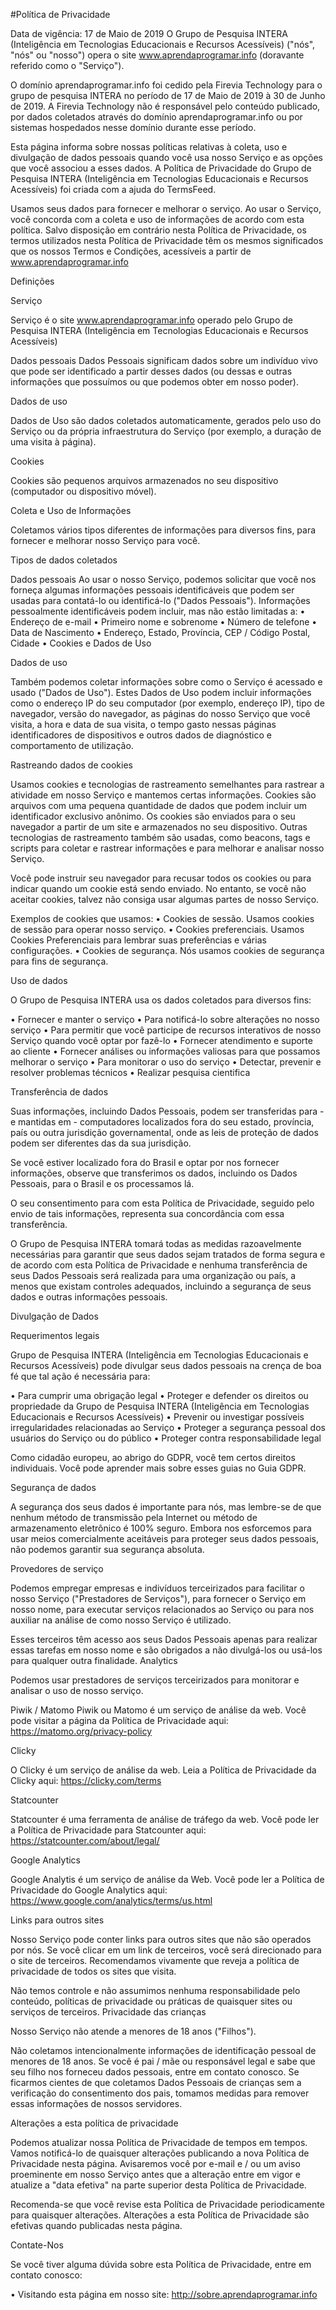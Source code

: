 #Política de Privacidade

Data de vigência: 17 de Maio de 2019
O Grupo de Pesquisa INTERA (Inteligência em Tecnologias Educacionais e Recursos Acessíveis) ("nós", "nós" ou "nosso") opera o site www.aprendaprogramar.info (doravante referido como o "Serviço").

O domínio aprendaprogramar.info foi cedido pela Firevia Technology para o grupo de pesquisa INTERA no período de 17 de Maio de 2019 à 30 de Junho de 2019. A Firevia Technology não é responsável pelo conteúdo publicado, por dados coletados através do domínio aprendaprogramar.info ou por sistemas hospedados nesse domínio durante esse período.

Esta página informa sobre nossas políticas relativas à coleta, uso e divulgação de dados pessoais quando você usa nosso Serviço e as opções que você associou a esses dados. A Política de Privacidade do Grupo de Pesquisa INTERA (Inteligência em Tecnologias Educacionais e Recursos Acessíveis) foi criada com a ajuda do TermsFeed.

Usamos seus dados para fornecer e melhorar o serviço. Ao usar o Serviço, você concorda com a coleta e uso de informações de acordo com esta política. Salvo disposição em contrário nesta Política de Privacidade, os termos utilizados nesta Política de Privacidade têm os mesmos significados que os nossos Termos e Condições, acessíveis a partir de www.aprendaprogramar.info

Definições

Serviço

Serviço é o site www.aprendaprogramar.info operado pelo Grupo de Pesquisa INTERA (Inteligência em Tecnologias Educacionais e Recursos Acessíveis)

Dados pessoais
Dados Pessoais significam dados sobre um indivíduo vivo que pode ser identificado a partir desses dados (ou dessas e outras informações que possuímos ou que podemos obter em nosso poder).

Dados de uso

Dados de Uso são dados coletados automaticamente, gerados pelo uso do Serviço ou da 
própria infraestrutura do Serviço (por exemplo, a duração de uma visita à página).

Cookies

Cookies são pequenos arquivos armazenados no seu dispositivo (computador ou dispositivo móvel).

Coleta e Uso de Informações

Coletamos vários tipos diferentes de informações para diversos fins, para fornecer e melhorar nosso Serviço para você.

Tipos de dados coletados

Dados pessoais
Ao usar o nosso Serviço, podemos solicitar que você nos forneça algumas informações pessoais identificáveis ​​que podem ser usadas para contatá-lo ou identificá-lo ("Dados Pessoais"). Informações pessoalmente identificáveis ​​podem incluir, mas não estão limitadas a:
•                    Endereço de e-mail
•                    Primeiro nome e sobrenome
•                    Número de telefone
•                    Data de Nascimento
•                    Endereço, Estado, Província, CEP / Código Postal, Cidade
•                    Cookies e Dados de Uso

Dados de uso

Também podemos coletar informações sobre como o Serviço é acessado e usado ("Dados de Uso"). Estes Dados de Uso podem incluir informações como o endereço IP do seu computador (por exemplo, endereço IP), tipo de navegador, versão do navegador, as páginas do nosso Serviço que você visita, a hora e data de sua visita, o tempo gasto nessas páginas identificadores de dispositivos e outros dados de diagnóstico e comportamento de utilização.

Rastreando dados de cookies

Usamos cookies e tecnologias de rastreamento semelhantes para rastrear a atividade em nosso Serviço e mantemos certas informações.
Cookies são arquivos com uma pequena quantidade de dados que podem incluir um identificador exclusivo anônimo. Os cookies são enviados para o seu navegador a partir de um site e armazenados no seu dispositivo. Outras tecnologias de rastreamento também são usadas, como beacons, tags e scripts para coletar e rastrear informações e para melhorar e analisar nosso Serviço.

Você pode instruir seu navegador para recusar todos os cookies ou para indicar quando um cookie está sendo enviado. No entanto, se você não aceitar cookies, talvez não consiga usar algumas partes de nosso Serviço.

Exemplos de cookies que usamos:
• Cookies de sessão. Usamos cookies de sessão para operar nosso serviço.
• Cookies preferenciais. Usamos Cookies Preferenciais para lembrar suas preferências e várias configurações.
• Cookies de segurança. Nós usamos cookies de segurança para fins de segurança.
 
 
Uso de dados

O Grupo de Pesquisa INTERA usa os dados coletados para diversos fins:

•                    Fornecer e manter o serviço
•                    Para notificá-lo sobre alterações no nosso serviço
•                    Para permitir que você participe de recursos interativos de nosso Serviço quando você optar por fazê-lo
•                    Fornecer atendimento e suporte ao cliente
•                    Fornecer análises ou informações valiosas para que possamos melhorar o serviço
•                    Para monitorar o uso do serviço
•                    Detectar, prevenir e resolver problemas técnicos
•                    Realizar pesquisa cientifica

Transferência de dados

Suas informações, incluindo Dados Pessoais, podem ser transferidas para - e mantidas em - computadores localizados fora do seu estado, província, país ou outra jurisdição governamental, onde as leis de proteção de dados podem ser diferentes das da sua jurisdição.

Se você estiver localizado fora do Brasil e optar por nos fornecer informações, observe que transferimos os dados, incluindo os Dados Pessoais, para o Brasil e os processamos lá.

O seu consentimento para com esta Política de Privacidade, seguido pelo envio de tais informações, representa sua concordância com essa transferência.

O Grupo de Pesquisa INTERA tomará todas as medidas razoavelmente necessárias para garantir que seus dados sejam tratados de forma segura e de acordo com esta Política de 
Privacidade e nenhuma transferência de seus Dados Pessoais será realizada para uma organização ou país, a menos que existam controles adequados, incluindo a segurança de seus dados e outras informações pessoais.

Divulgação de Dados

Requerimentos legais

Grupo de Pesquisa INTERA (Inteligência em Tecnologias Educacionais e Recursos Acessíveis) pode divulgar seus dados pessoais na crença de boa fé que tal ação é necessária para:

• Para cumprir uma obrigação legal
• Proteger e defender os direitos ou propriedade da Grupo de Pesquisa INTERA (Inteligência em Tecnologias Educacionais e Recursos Acessíveis)
• Prevenir ou investigar possíveis irregularidades relacionadas ao Serviço
• Proteger a segurança pessoal dos usuários do Serviço ou do público
• Proteger contra responsabilidade legal

Como cidadão europeu, ao abrigo do GDPR, você tem certos direitos individuais. Você pode aprender mais sobre esses guias no Guia GDPR.

Segurança de dados

A segurança dos seus dados é importante para nós, mas lembre-se de que nenhum método de transmissão pela Internet ou método de armazenamento eletrônico é 100% seguro. Embora nos esforcemos para usar meios comercialmente aceitáveis ​​para proteger seus dados pessoais, não podemos garantir sua segurança absoluta.

Provedores de serviço

Podemos empregar empresas e indivíduos terceirizados para facilitar o nosso Serviço ("Prestadores de Serviços"), para fornecer o Serviço em nosso nome, para executar serviços relacionados ao Serviço ou para nos auxiliar na análise de como nosso Serviço é utilizado.

Esses terceiros têm acesso aos seus Dados Pessoais apenas para realizar essas tarefas em nosso nome e são obrigados a não divulgá-los ou usá-los para qualquer outra finalidade.
Analytics

Podemos usar prestadores de serviços terceirizados para monitorar e analisar o uso de nosso serviço.

Piwik / Matomo
Piwik ou Matomo é um serviço de análise da web. Você pode visitar a página da Política de Privacidade aqui: https://matomo.org/privacy-policy

Clicky

O Clicky é um serviço de análise da web. Leia a Política de Privacidade da Clicky aqui: https://clicky.com/terms

Statcounter

Statcounter é uma ferramenta de análise de tráfego da web. Você pode ler a Política de Privacidade para Statcounter aqui: https://statcounter.com/about/legal/

Google Analytics

Google Analytis é um serviço de análise da Web. Você pode ler a Política de Privacidade do Google Analytics aqui:  https://www.google.com/analytics/terms/us.html
 
Links para outros sites

Nosso Serviço pode conter links para outros sites que não são operados por nós. Se você clicar em um link de terceiros, você será direcionado para o site de terceiros. Recomendamos vivamente que reveja a política de privacidade de todos os sites que visita.

Não temos controle e não assumimos nenhuma responsabilidade pelo conteúdo, políticas de privacidade ou práticas de quaisquer sites ou serviços de terceiros.
Privacidade das crianças

Nosso Serviço não atende a menores de 18 anos ("Filhos").

Não coletamos intencionalmente informações de identificação pessoal de menores de 18 anos. Se você é pai / mãe ou responsável legal e sabe que seu filho nos forneceu dados pessoais, entre em contato conosco. Se ficarmos cientes de que coletamos Dados Pessoais de crianças sem a verificação do consentimento dos pais, tomamos medidas para remover essas informações de nossos servidores.

Alterações a esta política de privacidade

Podemos atualizar nossa Política de Privacidade de tempos em tempos. Vamos notificá-lo de quaisquer alterações publicando a nova Política de Privacidade nesta página.
Avisaremos você por e-mail e / ou um aviso proeminente em nosso Serviço antes que a alteração entre em vigor e atualize a "data efetiva" na parte superior desta Política de 
Privacidade.

Recomenda-se que você revise esta Política de Privacidade periodicamente para quaisquer alterações. Alterações a esta Política de Privacidade são efetivas quando publicadas nesta página.

Contate-Nos

Se você tiver alguma dúvida sobre esta Política de Privacidade, entre em contato conosco:

• Visitando esta página em nosso site:  http://sobre.aprendaprogramar.info
